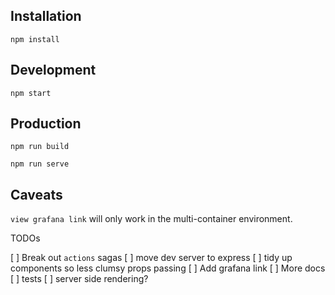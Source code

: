 ## Installation

```
npm install
```

## Development

```
npm start
```

## Production

```
npm run build
```

```
npm run serve
```

## Caveats

`view grafana link` will only work in the multi-container environment.

TODOs

[ ] Break out `actions` sagas
[ ] move dev server to express
[ ] tidy up components so less clumsy props passing
[ ] Add grafana link
[ ] More docs
[ ] tests
[ ] server side rendering? 
